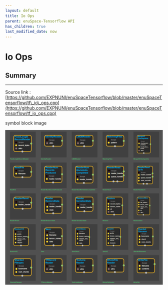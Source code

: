 ```yaml
--- 
layout: default 
title: Io Ops 
parent: enuSpace-Tensorflow API 
has_children: true 
last_modified_date: now 
--- 
```


# Io Ops

## Summary

---

Source link : [https://github.com/EXPNUNI/enuSpaceTensorflow/blob/master/enuSpaceTensorflow/tf\_io\_ops.cpp](https://github.com/EXPNUNI/enuSpaceTensorflow/blob/master/enuSpaceTensorflow/tf_io_ops.cpp)

symbol block image 

![](./assets/tf_io_ops_symbols.png)

